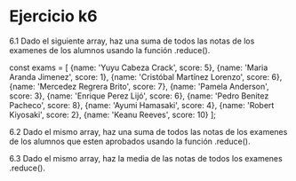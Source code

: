 # Ejercicio k6

6.1 Dado el siguiente array, haz una suma de todos las notas de los examenes de
los alumnos usando la función .reduce().

const exams = [
    {name: 'Yuyu Cabeza Crack', score: 5},
    {name: 'Maria Aranda Jimenez', score: 1},
    {name: 'Cristóbal Martínez Lorenzo', score: 6},
    {name: 'Mercedez Regrera Brito', score: 7},
    {name: 'Pamela Anderson', score: 3},
    {name: 'Enrique Perez Lijó', score: 6},
    {name: 'Pedro Benitez Pacheco', score: 8},
    {name: 'Ayumi Hamasaki', score: 4},
    {name: 'Robert Kiyosaki', score: 2},
    {name: 'Keanu Reeves', score: 10}
];

6.2 Dado el mismo array, haz una suma de todos las notas de los examenes de los
alumnos que esten aprobados usando la función .reduce().

6.3 Dado el mismo array, haz la media de las notas de todos los examenes .reduce().